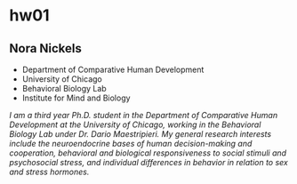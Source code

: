# hw01
## Nora Nickels
* Department of Comparative Human Development
* University of Chicago
* Behavioral Biology Lab
* Institute for Mind and Biology

*I am a third year Ph.D. student in the Department of Comparative Human Development at the University of Chicago, working in the Behavioral Biology Lab under Dr. Dario Maestripieri. My general research interests include the neuroendocrine bases of human decision-making and cooperation, behavioral and biological responsiveness to social stimuli and psychosocial stress, and individual differences in behavior in relation to sex and stress hormones.*